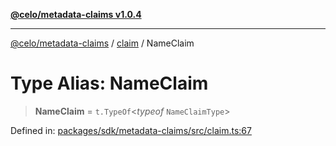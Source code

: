 [**@celo/metadata-claims v1.0.4**](../../README.md)

***

[@celo/metadata-claims](../../README.md) / [claim](../README.md) / NameClaim

# Type Alias: NameClaim

> **NameClaim** = `t.TypeOf`\<*typeof* `NameClaimType`\>

Defined in: [packages/sdk/metadata-claims/src/claim.ts:67](https://github.com/celo-org/developer-tooling/blob/master/packages/sdk/metadata-claims/src/claim.ts#L67)
